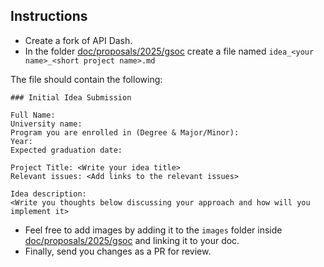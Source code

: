 ## Instructions

- Create a fork of API Dash.
- In the folder [doc/proposals/2025/gsoc](https://github.com/foss42/apidash/tree/main/doc/proposals/2025/gsoc) create a file named `idea_<your name>_<short project name>.md`

The file should contain the following:

```
### Initial Idea Submission

Full Name:   
University name:   
Program you are enrolled in (Degree & Major/Minor):   
Year:   
Expected graduation date:  

Project Title: <Write your idea title>  
Relevant issues: <Add links to the relevant issues>  

Idea description:
<Write you thoughts below discussing your approach and how will you implement it>

```

- Feel free to add images by adding it to the `images` folder inside [doc/proposals/2025/gsoc](https://github.com/foss42/apidash/tree/main/doc/proposals/2025/gsoc) and linking it to your doc.
- Finally, send you changes as a PR for review.
